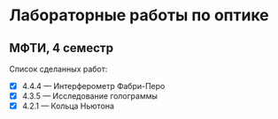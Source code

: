 # Лабораторные работы по оптике
## МФТИ, 4 семестр  
Список сделанных работ:    
- [x]  4.4.4 &mdash;  Интерферометр Фабри-Перо  
- [x]  4.3.5 &mdash;  Исследование голограммы  
- [x]  4.2.1 &mdash;  Кольца Ньютона  
